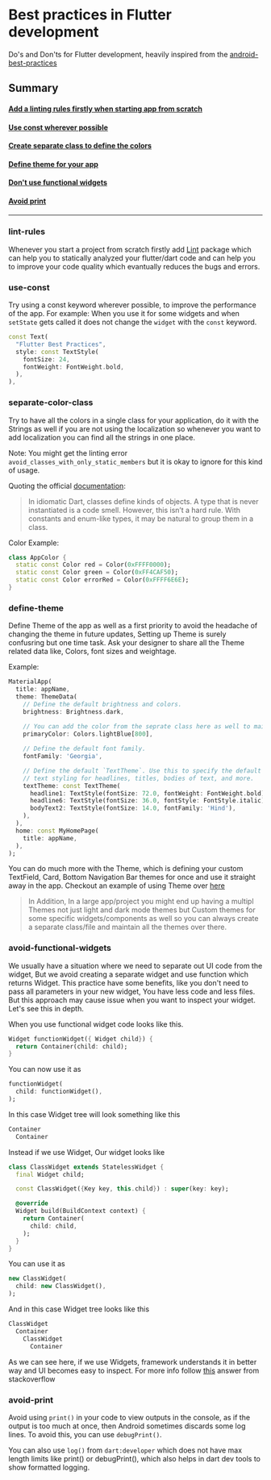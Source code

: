 # Best practices in Flutter development

Do's and Don'ts for Flutter development, heavily inspired from the [android-best-practices](https://github.com/futurice/android-best-practices)

## Summary

#### [Add a linting rules firstly when starting app from scratch](#lint-rules)
#### [Use const wherever possible](#use-const)
#### [Create separate class to define the colors](#separate-color-class)
#### [Define theme for your app](#define-theme)
#### [Don't use functional widgets](#avoid-functional-widgets)
#### [Avoid print](#avoid-print)

----------

### lint-rules
Whenever you start a project from scratch firstly add [Lint](https://pub.dev/packages/lint) package which can help you to statically analyzed your flutter/dart code and can help you to improve your code quality which evantually reduces the bugs and errors.


### use-const

Try using a const keyword wherever possible, to improve the performance of the app. For example: When you use it for some widgets and when `setState` gets called it does not change the `widget` with the `const` keyword.

```dart
const Text(
  "Flutter Best Practices",
  style: const TextStyle(
    fontSize: 24,
    fontWeight: FontWeight.bold,
  ),
),
```

### separate-color-class

Try to have all the colors in a single class for your application, do it with the Strings as well if you are not using the localization so whenever you want to add localization you can find all the strings in one place.

Note: You might get the linting error `avoid_classes_with_only_static_members` but it is okay to ignore for this kind of usage.

Quoting the official [documentation](https://dart.dev/guides/language/effective-dart/design#avoid-defining-a-class-that-contains-only-static-members): 
> In idiomatic Dart, classes define kinds of objects. A type that is never instantiated is a code smell.
> However, this isn’t a hard rule. With constants and enum-like types, it may be natural to group them in a class.

Color Example:

```dart
class AppColor {
  static const Color red = Color(0xFFFF0000);
  static const Color green = Color(0xFF4CAF50);
  static const Color errorRed = Color(0xFFFF6E6E);
}
```

### define-theme

Define Theme of the app as well as a first priority to avoid the headache of changing the theme in future updates, Setting up Theme is surely confusring but one time task.
Ask your designer to share all the Theme related data like, Colors, font sizes and weightage.

Example:
```dart
MaterialApp(
  title: appName,
  theme: ThemeData(
    // Define the default brightness and colors.
    brightness: Brightness.dark,
    
    // You can add the color from the seprate class here as well to maintain it well.
    primaryColor: Colors.lightBlue[800],

    // Define the default font family.
    fontFamily: 'Georgia',

    // Define the default `TextTheme`. Use this to specify the default
    // text styling for headlines, titles, bodies of text, and more.
    textTheme: const TextTheme(
      headline1: TextStyle(fontSize: 72.0, fontWeight: FontWeight.bold),
      headline6: TextStyle(fontSize: 36.0, fontStyle: FontStyle.italic),
      bodyText2: TextStyle(fontSize: 14.0, fontFamily: 'Hind'),
    ),
  ),
  home: const MyHomePage(
    title: appName,
  ),
);
```

You can do much more with the Theme, which is defining your custom TextField, Card, Bottom Navigation Bar themes for once and use it straight away in the app. Checkout an example of using Theme over [here](https://github.com/ibhavikmakwana/supabase_playground/blob/master/lib/values/theme.dart)

>In Addition, In a large app/project you might end up having a multipl Themes not just light and dark mode themes but Custom themes for some specific widgets/components as well so you can always create a separate class/file and maintain all the themes over there.

### avoid-functional-widgets

We usually have a situation where we need to separate out UI code from the widget, But we avoid creating a separate widget and use function which returns Widget.
This practice have some benefits, like you don't need to pass all parameters in your new widget, You have less code and less files. But this approach may cause issue when you want to inspect your widget. Let's see this in depth.

When you use functional widget code looks like this.
```dart
Widget functionWidget({ Widget child}) {
  return Container(child: child);
}
```
You can now use it as
```dart
functionWidget(
  child: functionWidget(),
);
```
In this case Widget tree will look something like this
```dart
Container
  Container
```

Instead if we use Widget, Our widget looks like
```dart
class ClassWidget extends StatelessWidget {
  final Widget child;

  const ClassWidget({Key key, this.child}) : super(key: key);

  @override
  Widget build(BuildContext context) {
    return Container(
      child: child,
    );
  }
}
```
You can use it as
```dart
new ClassWidget(
  child: new ClassWidget(),
);
```
And in this case Widget tree looks like this
```dart
ClassWidget
  Container
    ClassWidget
      Container
```
As we can see here, if we use Widgets, framework understands it in better way and UI becomes easy to inspect.
For more info follow [this](https://stackoverflow.com/a/53234826/11445644) answer from stackoverflow

### avoid-print
Avoid using `print()` in your code to view outputs in the console, as if the output is too much at once, then Android sometimes discards some log lines. To avoid this, you can use `debugPrint()`.

You can also use `log()` from `dart:developer` which does not have max length limits like print() or debugPrint(), which also helps in dart dev tools to show formatted logging.
